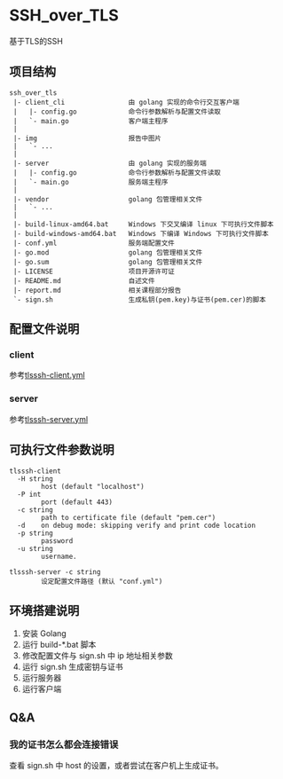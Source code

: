 # SSH_over_TLS

基于TLS的SSH

## 项目结构

```
ssh_over_tls
 |- client_cli                由 golang 实现的命令行交互客户端
 |   |- config.go             命令行参数解析与配置文件读取
 |   `- main.go               客户端主程序
 |
 |- img                       报告中图片
 |   `- ...
 |
 |- server                    由 golang 实现的服务端
 |   |- config.go             命令行参数解析与配置文件读取
 |   `- main.go               服务端主程序
 |
 |- vendor                    golang 包管理相关文件
 |   `- ...
 |
 |- build-linux-amd64.bat     Windows 下交叉编译 linux 下可执行文件脚本
 |- build-windows-amd64.bat   Windows 下编译 Windows 下可执行文件脚本
 |- conf.yml                  服务端配置文件
 |- go.mod                    golang 包管理相关文件
 |- go.sum                    golang 包管理相关文件
 |- LICENSE                   项目开源许可证
 |- README.md                 自述文件
 |- report.md                 相关课程部分报告
 `- sign.sh                   生成私钥(pem.key)与证书(pem.cer)的脚本

```

## 配置文件说明

### client

参考[tlsssh-client.yml](tlsssh-client.yml)

### server

参考[tlsssh-server.yml](tlsssh-server.yml)

## 可执行文件参数说明

```
tlsssh-client
  -H string
        host (default "localhost")
  -P int
        port (default 443)
  -c string
        path to certificate file (default "pem.cer")
  -d    on debug mode: skipping verify and print code location
  -p string
        password
  -u string
        username.

tlsssh-server -c string
        设定配置文件路径 (默认 "conf.yml")
```

## 环境搭建说明

1. 安装 Golang
2. 运行 build-*.bat 脚本
3. 修改配置文件与 sign.sh 中 ip 地址相关参数
4. 运行 sign.sh 生成密钥与证书
5. 运行服务器
6. 运行客户端

## Q&A

### 我的证书怎么都会连接错误

查看 sign.sh 中 host 的设置，或者尝试在客户机上生成证书。